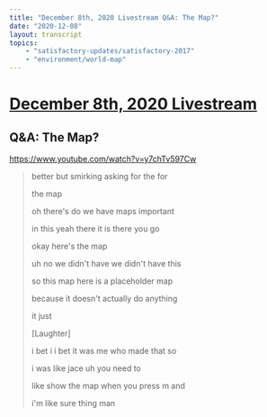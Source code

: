```yaml
---
title: "December 8th, 2020 Livestream Q&A: The Map?"
date: "2020-12-08"
layout: transcript
topics:
    - "satisfactory-updates/satisfactory-2017"
    - "environment/world-map"
---
```

# [December 8th, 2020 Livestream](../2020-12-08.md)
## Q&A: The Map?
https://www.youtube.com/watch?v=y7chTv597Cw
> better but smirking asking for the for
> 
> the map
> 
> oh there's do we have maps important
> 
> in this yeah there it is there you go
> 
> okay here's the map
> 
> uh no we didn't have we didn't have this
> 
> so this map here is a placeholder map
> 
> because it doesn't actually do anything
> 
> it just
> 
> [Laughter]
> 
> i bet i i bet it was me who made that so
> 
> i was like jace uh you need to
> 
> like show the map when you press m and
> 
> i'm like sure thing man
> 
